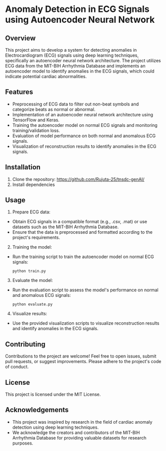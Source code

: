 # Anomaly Detection in ECG Signals using Autoencoder Neural Network

## Overview
This project aims to develop a system for detecting anomalies in Electrocardiogram (ECG) signals using deep learning techniques, specifically an autoencoder neural network architecture. The project utilizes ECG data from the MIT-BIH Arrhythmia Database and implements an autoencoder model to identify anomalies in the ECG signals, which could indicate potential cardiac abnormalities.

## Features
- Preprocessing of ECG data to filter out non-beat symbols and categorize beats as normal or abnormal.
- Implementation of an autoencoder neural network architecture using TensorFlow and Keras.
- Training the autoencoder model on normal ECG signals and monitoring training/validation loss.
- Evaluation of model performance on both normal and anomalous ECG signals.
- Visualization of reconstruction results to identify anomalies in the ECG signals.

## Installation
1. Clone the repository:
     https://github.com/Rujuta-25/tnsdc-genAI/
2. Install dependencies



## Usage
1. Prepare ECG data:
- Obtain ECG signals in a compatible format (e.g., .csv, .mat) or use datasets such as the MIT-BIH Arrhythmia Database.
- Ensure that the data is preprocessed and formatted according to the project's requirements.

2. Training the model:
- Run the training script to train the autoencoder model on normal ECG signals:
  ```
  python train.py
  ```

3. Evaluate the model:
- Run the evaluation script to assess the model's performance on normal and anomalous ECG signals:
  ```
  python evaluate.py
  ```

4. Visualize results:
- Use the provided visualization scripts to visualize reconstruction results and identify anomalies in the ECG signals.

## Contributing
Contributions to the project are welcome! Feel free to open issues, submit pull requests, or suggest improvements. Please adhere to the project's code of conduct.

## License
This project is licensed under the MIT License.

## Acknowledgements
- This project was inspired by research in the field of cardiac anomaly detection using deep learning techniques.
- We acknowledge the creators and contributors of the MIT-BIH Arrhythmia Database for providing valuable datasets for research purposes.


